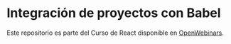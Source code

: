 # Integración de proyectos con Babel

Este repositorio es parte del Curso de React disponible en [OpenWebinars](https://openwebinars.net/cursos/react-js/?ref=land_trial&offer=&c=).
